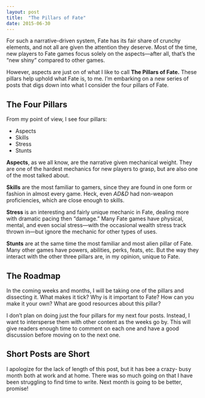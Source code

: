 ```yaml
---
layout: post
title:  "The Pillars of Fate"
date: 2015-06-30
---
```


For such a narrative-driven system, Fate has its fair share of crunchy elements, and not all are given the attention they deserve. Most of the time, new players to Fate games focus solely on the aspects—after all, that’s the “new shiny” compared to other games.

<!--more-->

However, aspects are just on of what I like to call **The Pillars of Fate.** These pillars help uphold what Fate is, to me. I’m embarking on a new series of posts that digs down into what I consider the four pillars of Fate.

## The Four Pillars
From my point of view, I see four pillars:

* Aspects
* Skills
* Stress
* Stunts

**Aspects**, as we all know, are the narrative given mechanical weight. They are one of the hardest mechanics for new players to grasp, but are also one of the most talked about.

**Skills** are the most familiar to gamers, since they are found in one form or fashion in almost every game. Heck, even _AD&D_ had non-weapon proficiencies, which are close enough to skills.

**Stress** is an interesting and fairly unique mechanic in Fate, dealing more with dramatic pacing then “damage.” Many Fate games have physical, mental, and even social stress—with the occasional wealth stress track thrown in—but ignore the mechanic for other types of uses.

**Stunts** are at the same time the most familiar and most alien pillar of Fate. Many other games have powers, abilities, perks, feats, etc. But the way they interact with the other three pillars are, in my opinion, unique to Fate.

## The Roadmap
In the coming weeks and months, I will be taking one of the pillars and dissecting it. What makes it tick? Why is it important to Fate? How can you make it your own? What are good resources about this pillar?

I don’t plan on doing just the four pillars for my next four posts. Instead, I want to intersperse them with other content as the weeks go by. This will give readers enough time to comment on each one and have a good discussion before moving on to the next one.

## Short Posts are Short
I apologize for the lack of length of this post, but it has bee a crazy- busy month both at work and at home. There was so much going on that I have been struggling to find time to write. Next month is going to be better, promise!

